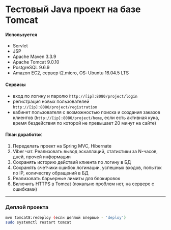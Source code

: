 # Тестовый Java проект на базе Tomcat


#### Используется
 - Servlet 
 - JSP
 - Apache Maven 3.3.9
 - Apache Tomcat 9.0.10
 - PostgreSQL 9.6.9
 - Amazon EC2, сервер t2.micro, OS: Ubuntu 16.04.5 LTS
 
#### Сервисы
 - вход по логину и паролю `http://[ip]:8080/project/login`
 - регистрация новых пользователей `http://[ip]:8080/project/registration`
 - кабинет пользователя с возможностью поиска и создания заказов клиентов (`http://[ip]:8080/project/home`, если есть активная кука, время бездействия по которой не превышает 20 минут на сайте)

#### План доработок
1. Переделать проект на Spring MVC, Hibernate
2. Viber чат. Реализовать вывод эскаллаций, статистики за N-часов, дней, прочей информации
3. Сохранять историю действий клиента по логину в БД
4. Сохранять счетчики ошибок логинации, успешных входов, попыток по IP, количеству обращений в БД
5. Реализовать барьерные лимиты для блокировок
6. Включить HTTPS в Tomcat (локально проблем нет, на сервере с ошибками)

________________________________
### Деплой проекта
```sh
mvn tomcat8:redeploy (если деплой впервые - 'deploy')
sudo systemctl restart tomcat
```
